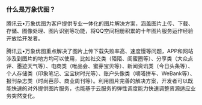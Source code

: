 ### 什么是万象优图？

腾讯云•万象优图为客户提供专业一体化的图片解决方案，涵盖图片上传、下载、存储、图像处理、图片识别等功能，将QQ空间相册积累的十年图片服务运作经验开放给开发者。

腾讯云•万象优图重点解决了图片上传下载失败率高、速度慢等问题，APP和网站涉及到图片的地方均可以使用，比如社交类（陌陌、闺蜜圈等）、分享类（大众点评、墨迹天气等）、电商类（唯品会、蜜芽宝贝等）、新闻资讯类（今日头条等）、个人存储类（印象笔记、宝宝树时光等）、账户头像类（嘀嗒拼车、WeBank等）、报刊杂志类（时尚芭莎、商业周刊等）。利用图片完善的解决方案，开发者可以既能快速的对外提供图片服务，也能基于云服务的弹性调度能力快速调整资源适应业务突然变化。
